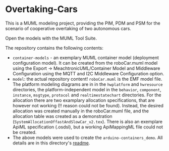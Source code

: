 # Overtaking-Cars

This is a MUML modeling project, providing the PIM, PDM and PSM for the scenario of cooperative overtaking of two autonomous cars.

Open the models with the MUML Tool Suite.

The repository contains the following contents:
* ```container-models``` - an exemplary MUML container model (deployment configuration model). It can be created from the roboCar.muml model using the Export -> MeachtronicUML/Container Model and Middleware Configuration using the MQTT and I2C Middleware Configuration option.
* ```model```: the actual repository content! ```roboCar.muml``` is the EMF model file. The platform modeling diagrams are in in the ```hwplatform``` and ```hwresource``` directories, the platform-independent model in the ```behavior```, ```component```, ```instance```, ```msgtype```, ```protocol``` and ```realtimestatechart``` directories. For the allocation there are two examplary allocation specifications, that are however not working (!! reason could not be found). Instead, the desired allocation was created manually in the roboCar.muml file, and the allocation table was created as a demonstration (```SystemAllocationOffastAndSlowCar_v2.tex```). There is also an exemplare ApiML specification (.osdsl), but a working ApiMappingML file could not be created.
* The above models were used to create the ```arduino-containers_demo```. All details are in this directory's [readme](./arduino-containers_demo/README.md).
